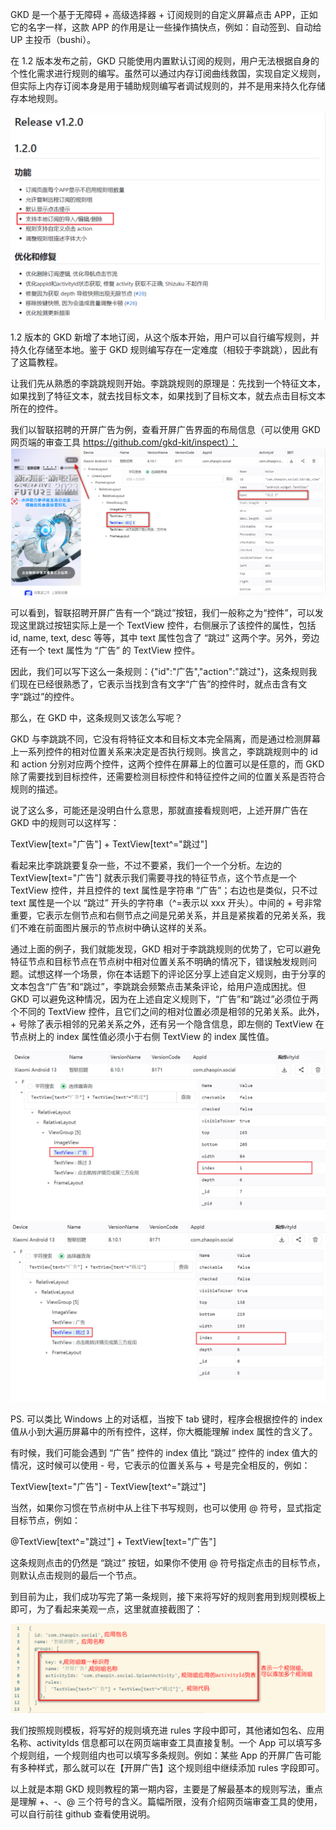 GKD 是一个基于无障碍 + 高级选择器 + 订阅规则的自定义屏幕点击 APP，正如它的名字一样，这款 APP 的作用是让一些操作搞快点，例如：自动签到、自动给 UP 主投币（bushi）。

在 1.2 版本发布之前，GKD 只能使用内置默认订阅的规则，用户无法根据自身的个性化需求进行规则的编写。虽然可以通过内存订阅曲线救国，实现自定义规则，但实际上内存订阅本身是用于辅助规则编写者调试规则的，并不是用来持久化存储存本地规则。

![](./assets/gkd-v1.2.png)

1.2 版本的 GKD 新增了本地订阅，从这个版本开始，用户可以自行编写规则，并持久化存储至本地。鉴于 GKD 规则编写存在一定难度（相较于李跳跳），因此有了这篇教程。

让我们先从熟悉的李跳跳规则开始。李跳跳规则的原理是：先找到一个特征文本，如果找到了特征文本，就去找目标文本，如果找到了目标文本，就去点击目标文本所在的控件。

我们以智联招聘的开屏广告为例，查看开屏广告界面的布局信息（可以使用 GKD 网页端的审查工具 https://github.com/gkd-kit/inspect）：
![](./assets/zhilianzhaopin-startad.png)

可以看到，智联招聘开屏广告有一个“跳过”按钮，我们一般称之为“控件”，可以发现这里跳过按钮实际上是一个 TextView 控件，右侧展示了该控件的属性，包括 id, name, text, desc 等等，其中 text 属性包含了 “跳过” 这两个字。另外，旁边还有一个 text 属性为 “广告” 的 TextView 控件。

因此，我们可以写下这么一条规则：{"id":"广告","action":"跳过"}，这条规则我们现在已经很熟悉了，它表示当找到含有文字“广告”的控件时，就点击含有文字“跳过”的控件。

那么，在 GKD 中，这条规则又该怎么写呢？

GKD 与李跳跳不同，它没有将特征文本和目标文本完全隔离，而是通过检测屏幕上一系列控件的相对位置关系来决定是否执行规则。换言之，李跳跳规则中的 id 和 action 分别对应两个控件，这两个控件在屏幕上的位置可以是任意的，而 GKD 除了需要找到目标控件，还需要检测目标控件和特征控件之间的位置关系是否符合规则的描述。

说了这么多，可能还是没明白什么意思，那就直接看规则吧，上述开屏广告在 GKD 中的规则可以这样写：

TextView[text="广告"] + TextView[text^="跳过"]

看起来比李跳跳要复杂一些，不过不要紧，我们一个一个分析。左边的 TextView[text="广告"] 就表示我们需要寻找的特征节点，这个节点是一个 TextView 控件，并且控件的 text 属性是字符串 “广告”；右边也是类似，只不过 text 属性是一个以 “跳过” 开头的字符串（^=表示以 xxx 开头）。中间的 + 号非常重要，它表示左侧节点和右侧节点之间是兄弟关系，并且是紧挨着的兄弟关系，我们不难在前面图片展示的节点树中确认这样的关系。

通过上面的例子，我们就能发现，GKD 相对于李跳跳规则的优势了，它可以避免特征节点和目标节点在节点树中相对位置关系不明确的情况下，错误触发规则问题。试想这样一个场景，你在本话题下的评论区分享上述自定义规则，由于分享的文本包含“广告”和“跳过”，李跳跳会频繁点击某条评论，给用户造成困扰。但 GKD 可以避免这种情况，因为在上述自定义规则下，“广告”和“跳过”必须位于两个不同的 TextView 控件，且它们之间的相对位置必须是相邻的兄弟关系。此外，+ 号除了表示相邻的兄弟关系之外，还有另一个隐含信息，即左侧的 TextView 在节点树上的 index 属性值必须小于右侧 TextView 的 index 属性值。

![](./assets/ad-index.png)
![](./assets/skip-index.png)

PS. 可以类比 Windows 上的对话框，当按下 tab 键时，程序会根据控件的 index 值从小到大遍历屏幕中的所有控件，这样，你大概能理解 index 属性的含义了。

有时候，我们可能会遇到 “广告” 控件的 index 值比 “跳过” 控件的 index 值大的情况，这时候可以使用 - 号，它表示的位置关系与 + 号是完全相反的，例如：

TextView[text="广告"] - TextView[text^="跳过"]

当然，如果你习惯在节点树中从上往下书写规则，也可以使用 @ 符号，显式指定目标节点，例如：

@TextView[text^="跳过"] + TextView[text="广告"]

这条规则点击的仍然是 “跳过” 按钮，如果你不使用 @ 符号指定点击的目标节点，则默认点击规则的最后一个节点。

到目前为止，我们成功写完了第一条规则，接下来将写好的规则套用到规则模板上即可，为了看起来美观一点，这里就直接截图了：

![](./assets/rule-code-example.png)

我们按照规则模板，将写好的规则填充进 rules 字段中即可，其他诸如包名、应用名称、activityIds 信息都可以在网页端审查工具直接复制。一个 App 可以填写多个规则组，一个规则组内也可以填写多条规则。例如：某些 App 的开屏广告可能有多种样式，那么就可以在【开屏广告】这个规则组中继续添加 rules 字段即可。

以上就是本期 GKD 规则教程的第一期内容，主要是了解最基本的规则写法，重点是理解 +、-、@ 三个符号的含义。篇幅所限，没有介绍网页端审查工具的使用，可以自行前往 github 查看使用说明。
